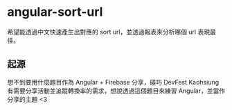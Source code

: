 # angular-sort-url
希望能透過中文快速產生出對應的 sort url，並透過報表來分析哪個 url 表現最佳。

## 起源
想不到要用什麼題目作為 Angular + Firebase 分享，碰巧 DevFest Kaohsiung 有需要分享活動並追蹤轉換率的需求，想說透過這個題目來練習 Angular，並當作分享的主題 <3
